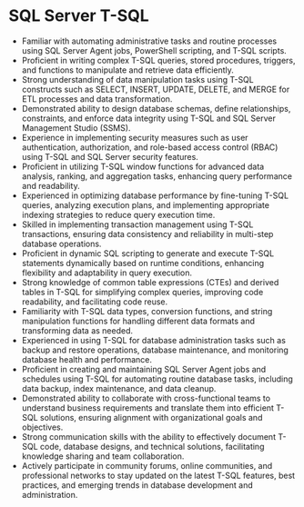 # SQL Server T-SQL
* Familiar with automating administrative tasks and routine processes using SQL Server Agent jobs, PowerShell scripting, and T-SQL scripts.
* Proficient in writing complex T-SQL queries, stored procedures, triggers, and functions to manipulate and retrieve data efficiently.
* Strong understanding of data manipulation tasks using T-SQL constructs such as SELECT, INSERT, UPDATE, DELETE, and MERGE for ETL processes and data transformation.
* Demonstrated ability to design database schemas, define relationships, constraints, and enforce data integrity using T-SQL and SQL Server Management Studio (SSMS).
* Experience in implementing security measures such as user authentication, authorization, and role-based access control (RBAC) using T-SQL and SQL Server security features.
* Proficient in utilizing T-SQL window functions for advanced data analysis, ranking, and aggregation tasks, enhancing query performance and readability.
* Experienced in optimizing database performance by fine-tuning T-SQL queries, analyzing execution plans, and implementing appropriate indexing strategies to reduce query execution time.
* Skilled in implementing transaction management using T-SQL transactions, ensuring data consistency and reliability in multi-step database operations.
* Proficient in dynamic SQL scripting to generate and execute T-SQL statements dynamically based on runtime conditions, enhancing flexibility and adaptability in query execution.
* Strong knowledge of common table expressions (CTEs) and derived tables in T-SQL for simplifying complex queries, improving code readability, and facilitating code reuse.
* Familiarity with T-SQL data types, conversion functions, and string manipulation functions for handling different data formats and transforming data as needed.
* Experienced in using T-SQL for database administration tasks such as backup and restore operations, database maintenance, and monitoring database health and performance.
* Proficient in creating and maintaining SQL Server Agent jobs and schedules using T-SQL for automating routine database tasks, including data backup, index maintenance, and data cleanup.
* Demonstrated ability to collaborate with cross-functional teams to understand business requirements and translate them into efficient T-SQL solutions, ensuring alignment with organizational goals and objectives.
* Strong communication skills with the ability to effectively document T-SQL code, database designs, and technical solutions, facilitating knowledge sharing and team collaboration.
* Actively participate in community forums, online communities, and professional networks to stay updated on the latest T-SQL features, best practices, and emerging trends in database development and administration.